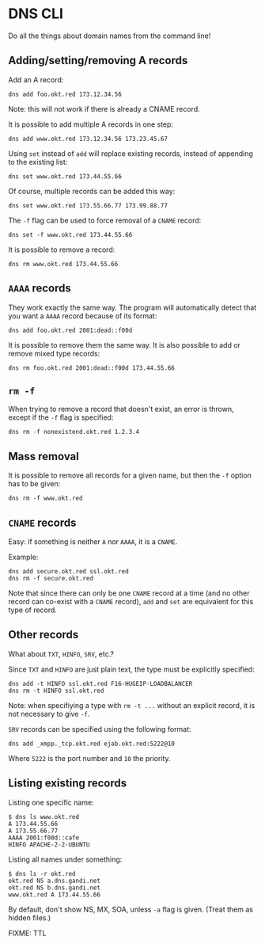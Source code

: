 # DNS CLI

Do all the things about domain names from the command line!


## Adding/setting/removing A records

Add an A record:

    dns add foo.okt.red 173.12.34.56

Note: this will not work if there is already a CNAME record.

It is possible to add multiple A records in one step:

    dns add www.okt.red 173.12.34.56 173.23.45.67

Using `set` instead of `add` will replace existing records,
instead of appending to the existing list:

    dns set www.okt.red 173.44.55.66

Of course, multiple records can be added this way:

    dns set www.okt.red 173.55.66.77 173.99.88.77

The `-f` flag can be used to force removal of a `CNAME` record:

    dns set -f www.okt.red 173.44.55.66

It is possible to remove a record:

    dns rm www.okt.red 173.44.55.66


## `AAAA` records

They work exactly the same way. The program will automatically
detect that you want a `AAAA` record because of its format:

    dns add foo.okt.red 2001:dead::f00d

It is possible to remove them the same way. It is also possible
to add or remove mixed type records:

    dns rm foo.okt.red 2001:dead::f00d 173.44.55.66


## `rm -f`

When trying to remove a record that doesn't exist, an error
is thrown, except if the `-f` flag is specified:

    dns rm -f nonexistend.okt.red 1.2.3.4


## Mass removal

It is possible to remove all records for a given name,
but then the `-f` option has to be given:

    dns rm -f www.okt.red


## `CNAME` records

Easy: if something is neither `A` nor `AAAA`, it is a `CNAME`.

Example:

    dns add secure.okt.red ssl.okt.red
    dns rm -f secure.okt.red

Note that since there can only be one `CNAME` record at a time
(and no other record can co-exist with a `CNAME` record), `add`
and `set` are equivalent for this type of record.


## Other records

What about `TXT`, `HINFO`, `SRV`, etc.?

Since `TXT` and `HINFO` are just plain text, the type must be
explicitly specified:

    dns add -t HINFO ssl.okt.red F16-HUGEIP-LOADBALANCER
    dns rm -t HINFO ssl.okt.red

Note: when specifiying a type with `rm -t ...` without an
explicit record, it is not necessary to give `-f`.

`SRV` records can be specified using the following format:

    dns add _xmpp._tcp.okt.red ejab.okt.red:5222@10

Where `5222` is the port number and `10` the priority.


## Listing existing records

Listing one specific name:

    $ dns ls www.okt.red
    A 173.44.55.66
    A 173.55.66.77
    AAAA 2001:f00d::cafe
    HINFO APACHE-2-2-UBUNTU

Listing all names under something:

    $ dns ls -r okt.red
    okt.red NS a.dns.gandi.net
    okt.red NS b.dns.gandi.net
    www.okt.red A 173.44.55.66

By default, don't show NS, MX, SOA, unless `-a` flag is given.
(Treat them as hidden files.)     

 


FIXME: TTL
